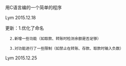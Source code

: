 用C语言编的一个简单的程序

Lym 2015.12.18

更新：1.优化了命名

      2.新增一些功能（如取款、转账时检测余额是否足够）
      
      3.对功能进行了一些限制（如禁止在转账、存款、取款时输入负数）
      
Lym 2015.12.25
